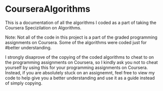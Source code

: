 # CourseraAlgorithms

This is a documentation of all the algorithms I coded as a part of taking the Coursera Specizilation on Algorithms.

Note: Not all of the code in this project is a part of the graded programming assignments on Coursera. Some of the algorithms were coded just for #better understanding.

I strongly disaprove of the copying of the coded algorithms to cheat to on the programming assignments on Coursera, so I kindly ask you not to cheat yourself by using this for your programming assignments on Coursera. Instead, if you are absolutely stuck on an assignemnt, feel free to view my code to help give you a better understanding and use it as a guide instead of simply copying.
